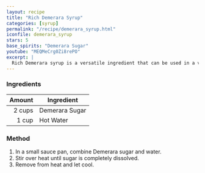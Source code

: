 ```yaml
---
layout: recipe
title: "Rich Demerara Syrup"
categories: [syrup]
permalink: "/recipe/demerara_syrup.html"
iconfile: demerara_syrup
stars: 5
base_spirits: "Demerara Sugar"
youtube: "MEQMeCrg0Zi8rePO"
excerpt: |
  Rich Demerara syrup is a versatile ingredient that can be used in a variety of cocktails and other drinks.
---
```


### Ingredients

| Amount | Ingredient     |
| -----: | -------------- |
| 2 cups | Demerara Sugar |
|  1 cup | Hot Water      |

### Method

1. In a small sauce pan, combine Demerara sugar and water.
2. Stir over heat until sugar is completely dissolved.
3. Remove from heat and let cool.
